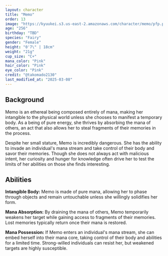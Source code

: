 ```yaml
---
layout: character
title: "Memo"
order: 13
image: "https://kyuukei.s3.us-east-2.amazonaws.com/character/memo/pfp.png"
age: "256"
birthday: "TBD"
species: "Fairy"
gender: "Female"
height: "0'7\" | 18cm"
weight: "21g"
cup_size: "C+"
mana_color: "Pink"
hair_color: "Pink"
eye_color: "Pink"
credit: "@takomado2130"
last_modified_at: "2025-03-08"
---
```


## Background

Memo is an ethereal being composed entirely of mana, making her intangible to the physical world unless she chooses to manifest a temporary body. As a being of pure energy, she thrives by absorbing the mana of others, an act that also allows her to steal fragments of their memories in the process.

Despite her small stature, Memo is incredibly dangerous. She has the ability to invade an individual's mana stream and take control of their body and savor their memories. Though she does not always act with malicious intent, her curiosity and hunger for knowledge often drive her to test the limits of her abilities on those she finds interesting.

## Abilities

**Intangible Body:** Memo is made of pure mana, allowing her to phase through objects and remain untouchable unless she willingly solidifies her form.

**Mana Absorption:** By draining the mana of others, Memo temporarily weakens her target while gaining access to fragments of their memories. Lost memories typically return once their mana is restored.

**Mana Possession:** If Memo enters an individual's mana stream, she can embed herself into their mana core, taking control of their body and abilities for a limited time. Strong-willed individuals can resist her, but weakened targets are highly susceptible.


